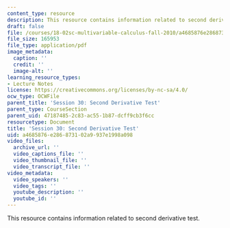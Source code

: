 ```yaml
---
content_type: resource
description: This resource contains information related to second derivative test.
draft: false
file: /courses/18-02sc-multivariable-calculus-fall-2010/a4685876e286873102a9937e1998a098_MIT18_02SC_MNotes_sd.pdf
file_size: 165953
file_type: application/pdf
image_metadata:
  caption: ''
  credit: ''
  image-alt: ''
learning_resource_types:
- Lecture Notes
license: https://creativecommons.org/licenses/by-nc-sa/4.0/
ocw_type: OCWFile
parent_title: 'Session 30: Second Derivative Test'
parent_type: CourseSection
parent_uid: 47187485-2c83-ac55-1b87-dcff9cb3f6cc
resourcetype: Document
title: 'Session 30: Second Derivative Test'
uid: a4685876-e286-8731-02a9-937e1998a098
video_files:
  archive_url: ''
  video_captions_file: ''
  video_thumbnail_file: ''
  video_transcript_file: ''
video_metadata:
  video_speakers: ''
  video_tags: ''
  youtube_description: ''
  youtube_id: ''
---
```

This resource contains information related to second derivative test.